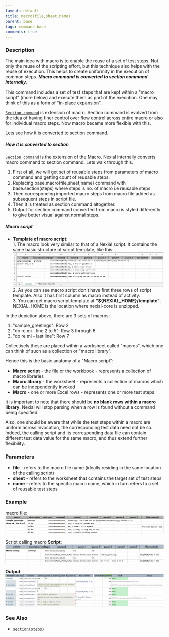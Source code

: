 ```yaml
---
layout: default
title: macro(file,sheet,name)
parent: base
tags: command base
comments: true
---
```



### Description
The main idea with macro is to enable the reuse of a set of test steps.  Not only the reuse of the scripting effort, 
but this technique also helps with the reuse of execution.  This helps to create uniformity in the execution of common
steps. ***Macro command is converted to section command internally.***

This command includes a set of test steps that are kept within a "macro script" (more below) and execute them as part
of the execution.  One may think of this as a form of "in-place expansion". 

[`Section command`](section(steps)) is extension of macro. Section command is evolved from the idea of having finer control 
over flow control across entire macro or also for individual macro steps. Now macro became more flexible with this.

Lets see how it is converted to section command.

##### How it is converted to section
   [`Section command`](section(steps)) is the extension of the Macro. Nexial internally converts macro command to section command. Lets walk through this.
   1. First of all, we will get set of reusable steps from parameters of macro command and getting count of reusable steps.
   2. Replacing base.macro(file,sheet,name) command with base.section(steps) where steps is no. of macro i.e reusable steps.
   3. Then corresponding imported macro steps from macro file added as subsequent steps in script file.
   4. Then it is treated as section command altogether.
   5. Output for section command converted from macro is styled differently to give better visual against normal steps.
   

##### Macro script
- **Template of macro script:**<br/>
        1. The macro look very similar to that of a Nexial script.  It contains the same basic structure of script template, like
    this:
    ![macro script](image/macro_04.png)<br/>
        2. As you can see macro script don't have first three rows of script template. Also it has first column as macro instead of activity.<br/>
        3. You can get macro script template at **"${NEXIAL_HOME}/template"**. NEXIAL_HOME is the location where nexial-core is unzipped.
        
In the depiction above, there are 3 sets of macros:
1. "sample_greetings": Row 2
1. "do re mi - line 2 to 5": Row 3 through 6
1. "do re mi - last line": Row 7

Collectively these are placed within a worksheet called "macros", which one can think of such as
a collection or "macro library".

Hence this is the basic anatomy of a "Macro script":
- **Macro script** - the file or the workbook -  represents a collection of macro libraries
- **Macro library** - the worksheet - represents a collection of macros which can be independently invoked
- **Macro** - one or more Excel rows - represents one or more test steps

It is important to note that there should be **no blank rows within a macro library**.  Nexial will stop parsing when a row
is found without a command being specified.

Also, one should be aware that while the test steps within a macro are uniform across invocation, the corresponding
test data need not be so.  Indeed, the calling script and its corresponding data file can contain different test data
value for the same macro, and thus extend further flexibility.


### Parameters
- **file** - refers to the macro file name (ideally residing in the same location of the calling script)
- **sheet** - refers to the worksheet that contains the target set of test steps
- **name** - refers to the specific macro name, which in turn refers to a set of reusable test steps 


### Example
macro file:<br/>
![macro](image/macro_01.png)

Script calling macro **Script**:<br/>
![script](image/macro_02.png)

**Output**:<br/>
![output](image/macro_03.png)


### See Also
- [`section(steps)`](section(steps))